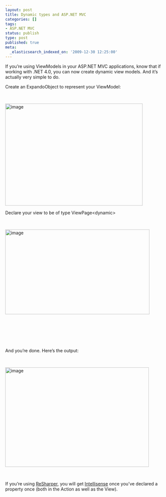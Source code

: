 ```yaml
---
layout: post
title: Dynamic types and ASP.NET MVC
categories: []
tags:
- ASP.NET MVC
status: publish
type: post
published: true
meta:
  _elasticsearch_indexed_on: '2009-12-30 12:25:00'
---
```

<p>
If you&rsquo;re using ViewModels in your ASP.NET MVC applications, know that if working with .NET 4.0, you can now create dynamic view models. And it&rsquo;s actually very simple to do.
</p>
<p>
Create an ExpandoObject to represent your ViewModel:
</p>
<p>
&nbsp;
</p>
<p>
<a href="/blogengine/image.axd?picture=WindowsLiveWriter/DynamictypesandASP.NETMVC/7D1D9B33/image.png"><img style="border:0 none;display:inline;" src="/blogengine/image.axd?picture=WindowsLiveWriter/DynamictypesandASP.NETMVC/4D1349B2/image_thumb.png" border="0" alt="image" title="image" width="438" height="325" /></a>
</p>
<p>
Declare your view to be of type ViewPage&lt;dynamic&gt;
</p>
<p>
&nbsp;
</p>
<p>
<a href="/blogengine/image.axd?picture=WindowsLiveWriter/DynamictypesandASP.NETMVC/08A332A6/image.png"><img style="border:0 none;display:inline;" src="/blogengine/image.axd?picture=WindowsLiveWriter/DynamictypesandASP.NETMVC/020FB316/image_thumb.png" border="0" alt="image" title="image" width="460" height="270" /></a>
</p>
<p>
&nbsp;
</p>
<p>
&nbsp;
</p>
<p>
&nbsp;
</p>
<p>
And you&rsquo;re done. Here&rsquo;s the output:
</p>
<p>
&nbsp;
</p>
<p>
<a href="/blogengine/image.axd?picture=WindowsLiveWriter/DynamictypesandASP.NETMVC/413DB6E6/image.png"><img style="border:0 none;display:inline;" src="/blogengine/image.axd?picture=WindowsLiveWriter/DynamictypesandASP.NETMVC/1B679083/image_thumb.png" border="0" alt="image" title="image" width="458" height="317" /></a>
</p>
<p>
&nbsp;
</p>
<p>
If you&rsquo;re using <a href="http://www.jetbrains.com/resharper">ReSharper</a>, you will get <a href="/blogengine/post/2009/11/24/Dynamic-objects-and-ReSharper.aspx">Intellisense</a> once you&rsquo;ve declared a property once (both in the Action as well as the View).
</p>
